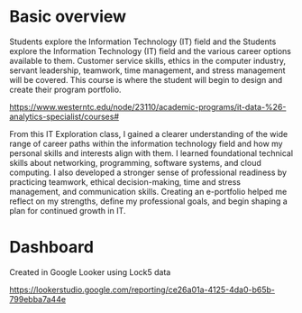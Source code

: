 # Basic overview

Students explore the Information Technology (IT) field and the Students explore the Information Technology (IT) field and the various career options available to them. 
Customer service skills, ethics in the computer industry, servant leadership, teamwork, time management, and stress management will be covered. 
This course is where the student will begin to design and create their program portfolio.

https://www.westerntc.edu/node/23110/academic-programs/it-data-%26-analytics-specialist/courses#

From this IT Exploration class, I gained a clearer understanding of the wide range of career paths within the information technology field and how my personal skills and interests align with them. 
I learned foundational technical skills about networking, programming, software systems, and cloud computing. 
I also developed a stronger sense of professional readiness by practicing teamwork, ethical decision-making, time and stress management, and communication skills. 
Creating an e-portfolio helped me reflect on my strengths, define my professional goals, and begin shaping a plan for continued growth in IT.

# Dashboard 

Created in Google Looker using Lock5 data

https://lookerstudio.google.com/reporting/ce26a01a-4125-4da0-b65b-799ebba7a44e


